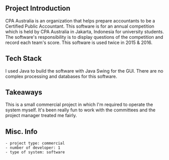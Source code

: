 ## Project Introduction
CPA Australia is an organization that helps prepare accountants to be a Certified Public Accountant. This software is for an annual competition which is held by CPA Australia in Jakarta, Indonesia for university students. The software's responsibility is to display questions of the competition and record each team's score. This software is used twice in 2015 & 2016.

## Tech Stack
I used Java to build the software with Java Swing for the GUI. There are no complex processing and databases for this software.

## Takeaways
This is a small commercial project in which I'm required to operate the system myself. It's been really fun to work with the committees and the project manager treated me fairly.

## Misc. Info
    - project type: commercial
    - number of developer: 1
    - type of system: software